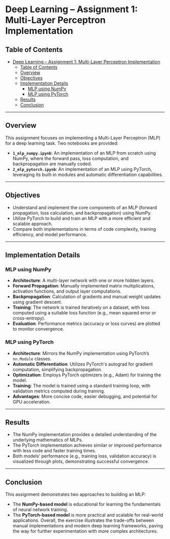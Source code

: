 # Deep Learning – Assignment 1: Multi-Layer Perceptron Implementation

## Table of Contents
- [Deep Learning – Assignment 1: Multi-Layer Perceptron Implementation](#deep-learning--assignment-1-multi-layer-perceptron-implementation)
  - [Table of Contents](#table-of-contents)
  - [Overview](#overview)
  - [Objectives](#objectives)
  - [Implementation Details](#implementation-details)
    - [MLP using NumPy](#mlp-using-numpy)
    - [MLP using PyTorch](#mlp-using-pytorch)
  - [Results](#results)
  - [Conclusion](#conclusion)

---

## Overview
This assignment focuses on implementing a Multi-Layer Perceptron (MLP) for a deep learning task. Two notebooks are provided:
- **`1_mlp_numpy.ipynb`**: An implementation of an MLP from scratch using NumPy, where the forward pass, loss computation, and backpropagation are manually coded.
- **`2_mlp_pytorch.ipynb`**: An implementation of an MLP using PyTorch, leveraging its built-in modules and automatic differentiation capabilities.

---

## Objectives
- Understand and implement the core components of an MLP (forward propagation, loss calculation, and backpropagation) using NumPy.
- Utilize PyTorch to build and train an MLP with a more efficient and scalable approach.
- Compare both implementations in terms of code complexity, training efficiency, and model performance.

---

## Implementation Details

### MLP using NumPy
- **Architecture**: A multi-layer network with one or more hidden layers.
- **Forward Propagation**: Manually implemented matrix multiplications, activation functions, and output layer computations.
- **Backpropagation**: Calculation of gradients and manual weight updates using gradient descent.
- **Training**: The network is trained iteratively on a dataset, with loss computed using a suitable loss function (e.g., mean squared error or cross-entropy).
- **Evaluation**: Performance metrics (accuracy or loss curves) are plotted to monitor convergence.

### MLP using PyTorch
- **Architecture**: Mirrors the NumPy implementation using PyTorch’s `nn.Module` classes.
- **Automatic Differentiation**: Utilizes PyTorch's autograd for gradient computation, simplifying backpropagation.
- **Optimization**: Employs PyTorch optimizers (e.g., Adam) for training the model.
- **Training**: The model is trained using a standard training loop, with validation metrics computed during training.
- **Advantages**: More concise code, easier debugging, and potential for GPU acceleration.

---

## Results
- The NumPy implementation provides a detailed understanding of the underlying mathematics of MLPs.
- The PyTorch implementation achieves similar or improved performance with less code and faster training times.
- Both models’ performance (e.g., training loss, validation accuracy) is visualized through plots, demonstrating successful convergence.

---

## Conclusion
This assignment demonstrates two approaches to building an MLP:
- The **NumPy-based model** is educational for learning the fundamentals of neural network training.
- The **PyTorch-based model** is more practical and scalable for real-world applications.
Overall, the exercise illustrates the trade-offs between manual implementations and modern deep learning frameworks, paving the way for further experimentation with more complex architectures.